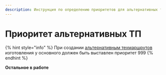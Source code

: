 ```yaml
---
description: Инструкция по определению приоритетов для альтернативных техмаршрутов
---
```


# Приоритет альтернативных ТП

{% hint style="info" %}
При создании [альтернативным техмаршрутов](../sozdanie-tekhprocessa/alternativnye-tp.md) изготовления у основного должен быть выставлен приоритет 999
{% endhint %}

**Остальное в работе**
